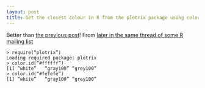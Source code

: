 ```yaml
---
layout: post
title: Get the closest colour in R from the plotrix package using color.id
---
```

Better than [the previous post](http://rolandtanglao.com/2015/04/28/p1-closest-color-in-r/)! From [later in the same thread of some R mailing list](http://grokbase.com/t/r/r-help/09adb1pfpm/r-general-means-of-matching-a-color-specification-to-an-official-r-color-name)

    > require(“plotrix”)
    Loading required package: plotrix
    > color.id(“#ffffff”)
    [1] “white”   “gray100” “grey100”
    > color.id(“#fefefe”)
    [1] “white”   “gray100” “grey100”
